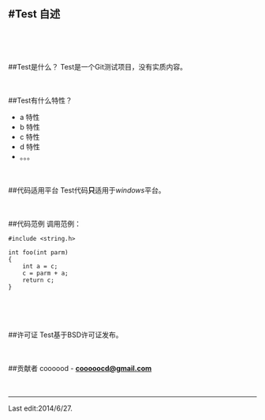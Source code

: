 #Test 自述  
---
<br><br><br>

  

##Test是什么？
Test是一个Git测试项目，没有实质内容。
<br><br><br>

##Test有什么特性？
- a 特性
- b 特性
- c 特性
- d 特性
- 。。。
<br><br><br>

##代码适用平台
Test代码**只**适用于*windows*平台。
<br><br><br>

##代码范例
调用范例：  

	#include <string.h>
	
	int foo(int parm)
	{
		int a = c;
		c = parm + a;
		return c;
	}
<br><br><br>

##许可证
Test基于BSD许可证发布。
<br><br><br>

##贡献者
coooood - **<cooooocd@gmail.com>**
<br><br><br>

---
Last edit:2014/6/27.  

